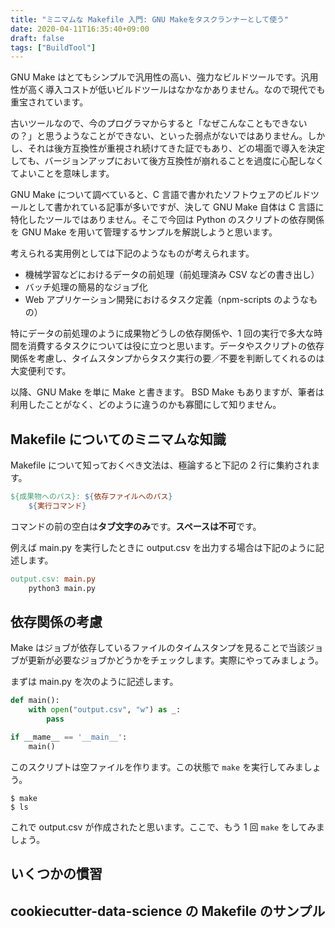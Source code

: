 ```yaml
---
title: "ミニマムな Makefile 入門: GNU Makeをタスクランナーとして使う"
date: 2020-04-11T16:35:40+09:00
draft: false
tags: ["BuildTool"]
---
```


GNU Make はとてもシンプルで汎用性の高い、強力なビルドツールです。汎用性が高く導入コストが低いビルドツールはなかなかありません。なので現代でも重宝されています。

古いツールなので、今のプログラマからすると「なぜこんなこともできないの？」と思うようなことができない、といった弱点がないではありません。しかし、それは後方互換性が重視され続けてきた証でもあり、どの場面で導入を決定しても、バージョンアップにおいて後方互換性が崩れることを過度に心配しなくてよいことを意味します。

GNU Make について調べていると、C 言語で書かれたソフトウェアのビルドツールとして書かれている記事が多いですが、決して GNU Make 自体は C 言語に特化したツールではありません。そこで今回は Python のスクリプトの依存関係を GNU Make を用いて管理するサンプルを解説しようと思います。

考えられる実用例としては下記のようなものが考えられます。

- 機械学習などにおけるデータの前処理（前処理済み CSV などの書き出し）
- バッチ処理の簡易的なジョブ化
- Web アプリケーション開発におけるタスク定義（npm-scripts のようなもの）

特にデータの前処理のように成果物どうしの依存関係や、1 回の実行で多大な時間を消費するタスクについては役に立つと思います。データやスクリプトの依存関係を考慮し、タイムスタンプからタスク実行の要／不要を判断してくれるのは大変便利です。

以降、GNU Make を単に Make と書きます。 BSD Make もありますが、筆者は利用したことがなく、どのように違うのかも寡聞にして知りません。

## Makefile についてのミニマムな知識

Makefile について知っておくべき文法は、極論すると下記の 2 行に集約されます。

```makefile
${成果物へのパス}: ${依存ファイルへのパス}
	${実行コマンド}
```

コマンドの前の空白は**タブ文字のみ**です。**スペースは不可**です。

例えば main.py を実行したときに output.csv を出力する場合は下記のように記述します。

```makefile
output.csv: main.py
	python3 main.py
```

## 依存関係の考慮

Make はジョブが依存しているファイルのタイムスタンプを見ることで当該ジョブが更新が必要なジョブかどうかをチェックします。実際にやってみましょう。

まずは main.py を次のように記述します。

```python
def main():
    with open("output.csv", "w") as _:
        pass

if __mame__ == '__main__':
    main()
```

このスクリプトは空ファイルを作ります。この状態で `make` を実行してみましょう。

```
$ make
$ ls
```

これで output.csv が作成されたと思います。ここで、もう 1 回 `make` をしてみましょう。

## いくつかの慣習

## cookiecutter-data-science の Makefile のサンプル
